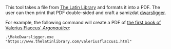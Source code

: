 This tool takes a file from [The Latin Library](https://www.thelatinlibrary.com/) and formats it into a PDF. The user can then print that PDF double-sided and craft a samizdat [dwarsligger](https://en.wikipedia.org/wiki/Dwarsligger).

For example, the following command will create a PDF of [the first book of Valerius Flaccus' _Argonautica_](https://www.thelatinlibrary.com/valeriusflaccus1.html):
```
.\MakeDwarsligger.exe "https://www.thelatinlibrary.com/valeriusflaccus1.html"
```
